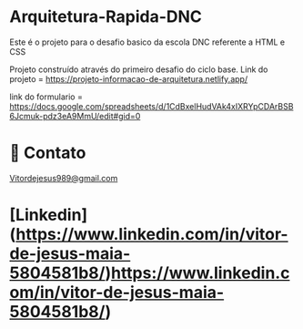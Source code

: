 # Arquitetura-Rapida-DNC
Este é o projeto para o desafio basico da escola DNC referente a HTML e CSS

Projeto construído através do primeiro desafio do ciclo base.
Link do projeto = https://projeto-informacao-de-arquitetura.netlify.app/

link do formulario = https://docs.google.com/spreadsheets/d/1CdBxelHudVAk4xIXRYpCDArBSB6Jcmuk-pdz3eA9MmU/edit#gid=0

  # 💙 Contato

Vitordejesus989@gmail.com

[Linkedin] (https://www.linkedin.com/in/vitor-de-jesus-maia-5804581b8/)https://www.linkedin.com/in/vitor-de-jesus-maia-5804581b8/)
=======
